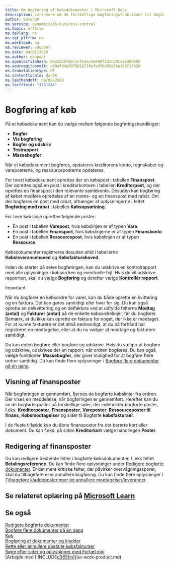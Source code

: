 ```yaml
---
title: Om bogføring af købsdokumenter | Microsoft Docs
description: Lære mere om de forskellige bogføringsfunktioner til bogføring af købsdokumenter, og hvordan du kan opdatere bogførte dokumenter.
author: SorenGP
ms.service: dynamics365-business-central
ms.topic: article
ms.devlang: na
ms.tgt_pltfrm: na
ms.workload: na
ms.reviewer: edupont
ms.date: 04/01/2020
ms.author: edupont
ms.openlocfilehash: bd22d29f82c1cfe1ac5e998f131c20cc2e288085
ms.sourcegitcommit: a80afd4e5075018716efad76d82a54e158f1392d
ms.translationtype: HT
ms.contentlocale: da-DK
ms.lasthandoff: 09/09/2020
ms.locfileid: "3781244"
---
```

# <a name="posting-purchases"></a>Bogføring af køb
På et købsdokument kan du vælge mellem følgende bogføringshandlinger:

* **Bogfør**
* **Vis bogføring**
* **Bogfør og udskriv**
* **Testrapport**
* **Massebogfør**

Når et købsdokument bogføres, opdateres kreditorens konto, regnskabet og vareposterne, og ressourceposterne opdateres.

For hvert købsdokument oprettes der en købspost i tabellen **Finanspost**. Der oprettes også en post i kreditorkontoen i tabellen **Kreditorpost**, og der oprettes en finanspost i den relevante samlekonto. Desuden kan bogføring af købet medføre oprettelse af en moms- og en finanspost med rabat. Om der bogføres en post med rabat, afhænger af oplysningerne i feltet **Bogføring med rabat** i tabellen **Købsopsætning**.

For hver købslinje oprettes følgende poster:
- En post i tabellen **Varepost**, hvis købslinjen er af typen **Vare**.
- En post i tabellen **Finansport**, hvis købslinjerne er af typen **Finanskonto**
- En post i tabellen **Ressourcepost**, hvis købslinjen er af typen **Ressource**.

Købsdokumenter registreres desuden altid i tabellerne **Købsleverancehoved** og **Købsfakturahoved**.

Inden du starter på selve bogføringen, kan du udskrive en kontrolrapport med alle oplysninger i købsordren og eventuelle fejl. Hvis du vil udskrive rapporten, skal du vælge **Bogføring** og derefter vælge **Kontrollér rapport**.

> [!IMPORTANT]  
>   Når du bogfører en købsordre for varer, kan du både oprette en kvittering og en faktura. Det kan gøres samtidigt eller hver for sig. Du kan også oprette en delkvittering og en delfaktura ved at udfylde felterne **Modtag (antal)** og **Fakturer (antal)** på de enkelte købsordrelinjer, før du bogfører. Bemærk, at du ikke kan oprette en faktura for noget, der ikke er modtaget. For at kunne fakturere er det altså nødvendigt, at du på forhånd har registreret en modtagelse, eller at du nu vælger at modtage og fakturere samtidigt.

Du kan enten bogføre eller bogføre og udskrive. Hvis du vælger at bogføre og udskrive, udskrives der en rapport, når ordren bogføres. Du kan også vælge funktionen **Massebogfør**, der giver mulighed for at bogføre flere ordrer samtidig. Du kan finde flere oplysninger i [Bogføre flere dokumenter på én gang](ui-batch-posting.md).

## <a name="viewing-ledger-entries"></a>Visning af finansposter
Når bogføringen er gennemført, fjernes de bogførte købslinjer fra ordren. Der vises en meddelelse, når bogføringen er gennemført. Herefter kan du se de bogførte poster på forskellige sider, der indeholder bogførte poster, f.eks. **Kreditorposter**, **Finansposter**, **Vareposter**, **Ressourceposter til finans**, **Købsmodtagelser** og sider til Bogførte **købsfakturaer**.

I de fleste tilfælde kan du åbne finansposter fra det berørte kort eller dokument. Du kan f.eks. på siden **Kreditorkort** vælge handlingen **Poster**.

## <a name="editing-ledger-entries"></a>Redigering af finansposter
Du kan redigere bestemte felter i bogførte købsdokumenter, f. eks feltet **Betalingsreference**. Du kan finde flere oplysninger under [Redigere bogførte dokumenter](across-edit-posted-document.md). Er det mere kritiske felter, der påvirker overvågningssporet, skal du tilbageføre eller annullere bogføring. Du kan finde flere oplysninger i [Tilbageføre kladdeposteringer og annullere modtagelser/leverancer](finance-how-reverse-journal-posting.md).

## <a name="see-related-training-at-microsoft-learn"></a>Se relateret oplæring på [Microsoft Learn](/learn/modules/receive-invoice-dynamics-d365-business-central/index)

## <a name="see-also"></a>Se også
[Redigere bogførte dokumenter](across-edit-posted-document.md)  
[Bogføre flere dokumenter på én gang](ui-batch-posting.md)  
[Køb](purchasing-manage-purchasing.md)  
[Bogføring af dokumenter og kladder](ui-post-documents-journals.md)  
[Rette eller annullere ubetalte købsfakturaer](purchasing-how-correct-cancel-unpaid-purchase-invoices.md)  
[Søge efter sider og oplysninger med Fortæl mig](ui-search.md)  
[Arbejde med [!INCLUDE[d365fin](includes/d365fin_md.md)]](ui-work-product.md)
